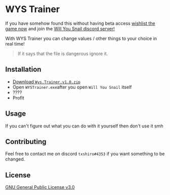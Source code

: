 # WYS Trainer

If you have somehow found this without having beta access [wishlist the game now](https://store.steampowered.com/app/1115050/Will_You_Snail/) and join the [Will You Snail discord server!](https://discord.gg/48p2w8n)

With WYS Trainer you can change values / other things to your choice in real time! 

> If it says that the file is dangerous ignore it.

## Installation

- [Download `Wys.Trainer.v1.0.zip`](https://github.com/txshiro/WYS-Trainer/releases)
- Open `WYSTrainer.exe`after you open `Will You Snail` itself
- ????
- Profit

## Usage
If you can't figure out what you can do with it yourself then don't use it smh
## Contributing
Feel free to contact me on discord `txshiro#4353` if you want something to be changed.

## License
[GNU General Public License v3.0](https://choosealicense.com/licenses/gpl-3.0/)
